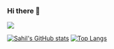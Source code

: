 ### Hi there 👋
![](https://komarev.com/ghpvc/?username=sahil-9898&color=green)
<!--
**sahil-9898/sahil-9898** is a ✨ _special_ ✨ repository because its `README.md` (this file) appears on your GitHub profile.

Here are some ideas to get you started:

- 🔭 I’m currently working on ...
- 🌱 I’m currently learning ...
- 👯 I’m looking to collaborate on ...
- 🤔 I’m looking for help with ...
- 💬 Ask me about ...
- 📫 How to reach me: ...
- 😄 Pronouns: ...
- ⚡ Fun fact: ...
-->
[![Sahil's GitHub stats](https://github-readme-stats.vercel.app/api?username=sahil-9898&show_icons=true&count_private=true&icon_color=805AD5&text_color=718096&bg_color=ffffff00)](https://github.com/anuraghazra/github-readme-stats)
[![Top Langs](https://github-readme-stats.vercel.app/api/top-langs/?username=sahil-9898&layout=compact&show_icons=true&hide=css&icon_color=805AD5&text_color=718096&bg_color=ffffff00&langs_count=10)](https://github.com/anuraghazra/github-readme-stats)
